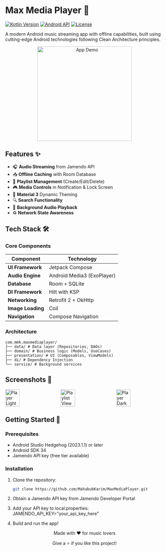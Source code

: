 # Max Media Player 🎵

[![Kotlin Version](https://img.shields.io/badge/Kotlin-1.9.0-blue.svg)](https://kotlinlang.org)
[![Android API](https://img.shields.io/badge/API-24%2B-brightgreen.svg)](https://developer.android.com/about/versions)
[![License](https://img.shields.io/badge/License-Apache%202.0-orange.svg)](https://opensource.org/licenses/Apache-2.0)

A modern Android music streaming app with offline capabilities, built using cutting-edge Android technologies following Clean Architecture principles.

<p align="center">
  <img src="screenshots/app_demo.gif" width="300" alt="App Demo">
</p>

## Features ✨

- 🎧 **Audio Streaming** from Jamendo API
- 📥 **Offline Caching** with Room Database
- 📑 **Playlist Management** (Create/Edit/Delete)
- 🎮 **Media Controls** in Notification & Lock Screen
- 🎨 **Material 3** Dynamic Theming
- 🔍 **Search Functionality**
- 🔄 **Background Audio Playback**
- ♻️ **Network State Awareness**

## Tech Stack 🛠️

### Core Components
| Component               | Technology                          |
|-------------------------|-------------------------------------|
| **UI Framework**        | Jetpack Compose                     |
| **Audio Engine**        | Android Media3 (ExoPlayer)          |
| **Database**           | Room + SQLite                       |
| **DI Framework**       | Hilt with KSP                       |
| **Networking**         | Retrofit 2 + OkHttp                 |
| **Image Loading**      | Coil                                |
| **Navigation**         | Compose Navigation                  |

### Architecture
```
com.mmk.maxmediaplayer/
├── data/ # Data layer (Repositories, DAOs)
├── domain/ # Business logic (Models, UseCases)
├── presentation/ # UI (Composables, ViewModels)
├── di/ # Dependency Injection
└── service/ # Background services
```

## Screenshots 📱

<div style="display: flex; justify-content: space-between;">
  <img src="screenshots/player_light.png" width="30%" alt="Player Light">
  <img src="screenshots/playlist_view.png" width="30%" alt="Playlist View">
  <img src="screenshots/player_dark.png" width="30%" alt="Player Dark">
</div>

## Getting Started 🚀

### Prerequisites
- Android Studio Hedgehog (2023.1.1) or later
- Android SDK 34
- Jamendo API key (free tier available)

### Installation
1. Clone the repository:
   ```bash
   git clone https://github.com/MahabubKarim/MaxMediaPlayer.git
2. Obtain a Jamendo API key from Jamendo Developer Portal

3. Add your API key to local.properties: JAMENDO_API_KEY="your_api_key_here"
4. Build and run the app!
<div align="center"> <p>Made with ❤️ for music lovers</p> <p>Give a ⭐ if you like this project!</p> </div>
